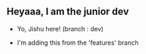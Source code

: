 ## Heyaaa, I am the junior dev

- Yo, Jishu here! (branch : dev)

- I'm adding this from the 'features' branch
